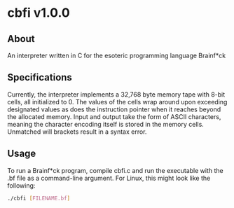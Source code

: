 # cbfi v1.0.0

## About

An interpreter written in C for the esoteric programming language Brainf*ck

## Specifications

Currently, the interpreter implements a 32,768 byte memory tape with 8-bit cells, all initialized to 0. The values of the cells wrap around upon exceeding designated values as does the instruction pointer when it reaches beyond the allocated memory. Input and output take the form of ASCII characters, meaning the character encoding itself is stored in the memory cells. Unmatched will brackets result in a syntax error.

## Usage

To run a Brainf*ck program, compile cbfi.c and run the executable with the .bf file as a command-line argument. For Linux, this might look like the following:

``` bash
./cbfi [FILENAME.bf]
```

